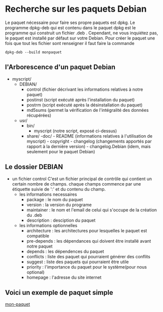 # Recherche sur les paquets Debian

Le paquet nécessaire pour faire ses propre paquets est dpkg. Le programme dpkg-deb qui est contenu dans le paquet dpkg est le programme qui construit un fichier .deb . Cependant, ne vous inquiétez pas, le paquet est installé par défaut sur votre Debian.
Pour créer le paquet une fois que tout les fichier sont renseigner il faut faire la commande
~~~
dpkg-deb --build monpaquet
~~~

## l'Arborescence d'un paquet Debian
- myscript/
    - DEBIAN/
	    - control (fichier décrivant les informations relatives à notre paquet)
        - postinst (script exécuté après l'installation du paquet)
        - postrm (script exécuté après la désinstallation du paquet)
        - md5sums (permet la vérification de l'intégralité des données récupérées)
    - usr/
        - bin/
            - myscript (notre script, exposé ci-dessus)
        - share/
            -doc/
                - README (informations relatives à l'utilisation de myscript)
                - copyright 
                - changelog (changements apportés par rapport à la dernière version)
                - changelog.Debian (idem, mais seulement pour le paquet Debian)


## Le dossier DEBIAN 
- un fichier control
C'est un fichier principal de contrôle qui contient un certain nombre de champs. chaque champs commence par une étiquette suivie de ':' et du contenu du champ. 
	- les informations necessaires
		- package : le nom du paquet
		- version : la version du programe
		- maintainer : le nom et l'email de celui qui s'occupe de la création du .deb
		- description : desciption du paquet
	- les informations optionnelles
		- architecture : les architectures pour lesquelles le paquet est compatible
		- pre-depends : les dépendances qui doivent être installé avant notre paquet
		- depends : les dépendences du paquet
		- conflicts : liste des paquet qui pourraient générer des conflits
		- suggest : liste des paquets qui pourraient être utile
		- priority : l'importance du paquet pour le système(pour nous optional)
		- homepage : l'adresse du site internet

## Voici un exemple de paquet simple 

[mon-paquet](local/tmp/myecho)